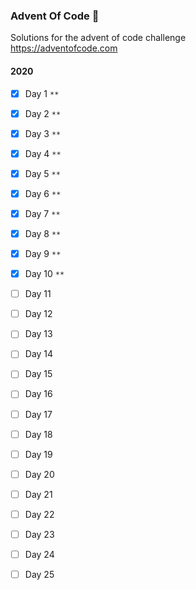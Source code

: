 ### Advent Of Code &#x1F384;

Solutions for the advent of code challenge  
https://adventofcode.com


#### 2020

- [x] Day 1 `**`
- [x] Day 2 `**` 
- [x] Day 3 `**` 
- [x] Day 4 `**`
- [x] Day 5 `**`
- [x] Day 6 `**` 
- [x] Day 7 `**` 
- [x] Day 8 `**` 
- [x] Day 9  `**`
- [x] Day 10 `**`
- [ ] Day 11
- [ ] Day 12 
- [ ] Day 13
- [ ] Day 14
- [ ] Day 15
- [ ] Day 16
- [ ] Day 17
- [ ] Day 18
- [ ] Day 19
- [ ] Day 20
- [ ] Day 21
- [ ] Day 22
- [ ] Day 23
- [ ] Day 24
- [ ] Day 25
 